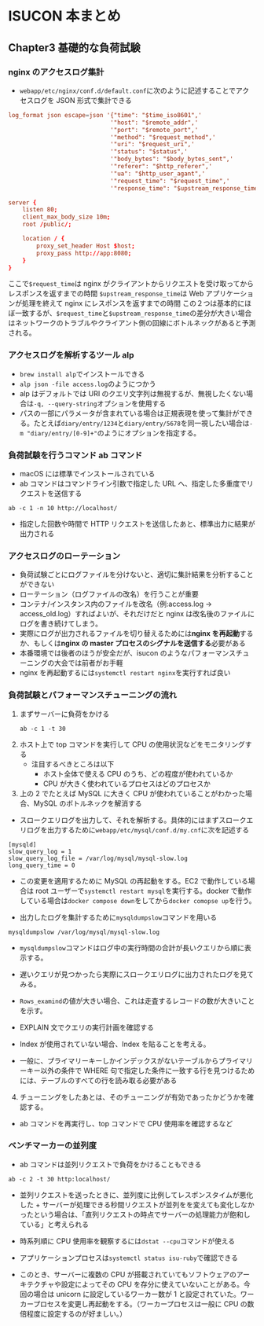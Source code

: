 # ISUCON 本まとめ

## Chapter3 基礎的な負荷試験

### nginx のアクセスログ集計

- `webapp/etc/nginx/conf.d/default.conf`に次のように記述することでアクセスログを JSON 形式で集計できる

```conf
log_format json escape=json '{"time": "$time_iso8601",'
                             '"host": "$remote_addr",'
                             '"port": "$remote_port",'
                             '"method": "$request_method",'
                             '"uri": "$request_uri",'
                             '"status": "$status",'
                             '"body_bytes": "$body_bytes_sent",'
                             '"referer": "$http_referer",'
                             '"ua": "$http_user_agant",'
                             '"request_time": "$request_time",'
                             '"response_time": "$upstream_response_time"}';

server {
    listen 80;
    client_max_body_size 10m;
    root /public/;

    location / {
        proxy_set_header Host $host;
        proxy_pass http://app:8080;
    }
}
```

ここで`$request_time`は nginx がクライアントからリクエストを受け取ってからレスポンスを返すまでの時間
`$upstream_response_time`は Web アプリケーションが処理を終えて nginx にレスポンスを返すまでの時間
この２つは基本的にほぼ一致するが、`$request_time`と`$upstream_response_time`の差分が大きい場合はネットワークのトラブルやクライアント側の回線にボトルネックがあると予測される。

### アクセスログを解析するツール alp

- `brew install alp`でインストールできる
- `alp json -file access.log`のようにつかう
- alp はデフォルトでは URI のクエリ文字列は無視するが、無視したくない場合は`-q, --query-string`オプションを使用する
- パスの一部にパラメータが含まれている場合は正規表現を使って集計ができる。たとえば`diary/entry/1234`と`diary/entry/5678`を同一視したい場合は`-m "diary/entry/[0-9]+"`のようにオプションを指定する。

### 負荷試験を行うコマンド ab コマンド

- macOS には標準でインストールされている
- ab コマンドはコマンドライン引数で指定した URL へ、指定した多重度でリクエストを送信する

```
ab -c 1 -n 10 http://localhost/
```

- 指定した回数や時間で HTTP リクエストを送信したあと、標準出力に結果が出力される

### アクセスログのローテーション

- 負荷試験ごとにログファイルを分けないと、適切に集計結果を分析することができない
- ローテーション（ログファイルの改名）を行うことが重要
- コンテナ/インスタンス内のファイルを改名（例:access.log -> access_old.log）すればよいが、それだけだと nginx は改名後のファイルにログを書き続けてしまう。
- 実際にログが出力されるファイルを切り替えるためには**nginx を再起動**するか、もしくは**nginx の master プロセスのシグナルを送信する**必要がある
- 本番環境では後者のほうが安全だが、isucon のようなパフォーマンスチューニングの大会では前者がお手軽
- nginx を再起動するには`systemctl restart nginx`を実行すれば良い

### 負荷試験とパフォーマンスチューニングの流れ

1. まずサーバーに負荷をかける
   ```
   ab -c 1 -t 30
   ```
2. ホスト上で top コマンドを実行して CPU の使用状況などをモニタリングする
   - 注目するべきところは以下
     - ホスト全体で使える CPU のうち、どの程度が使われているか
     - CPU が大きく使われているプロセスはどのプロセスか
3. 上の 2 でたとえば MySQL に大きく CPU が使われていることがわかった場合、MySQL のボトルネックを解消する

- スロークエリログを出力して、それを解析する。具体的にはまずスロークエリログを出力するために`webapp/etc/mysql/conf.d/my.cnf`に次を記述する

```
[mysqld]
slow_query_log = 1
slow_query_log_file = /var/log/mysql/mysql-slow.log
long_query_time = 0
```

- この変更を適用するために MySQL の再起動をする。EC2 で動作している場合は root ユーザーで`systemctl restart mysql`を実行する。docker で動作している場合は`docker compose down`をしてから`docker comopse up`を行う。

- 出力したログを集計するために`mysqldumpslow`コマンドを用いる

```
mysqldumpslow /var/log/mysql/mysql-slow.log
```

- `mysqldumpslow`コマンドはログ中の実行時間の合計が長いクエリから順に表示する。

- 遅いクエリが見つかったら実際にスロークエリログに出力されたログを見てみる。
- `Rows_examind`の値が大きい場合、これは走査するレコードの数が大きいことを示す。
- EXPLAIN 文でクエリの実行計画を確認する
- Index が使用されていない場合、Index を貼ることを考える。
- 一般に、プライマリーキーしかインデックスがないテーブルからプライマリーキー以外の条件で WHERE 句で指定した条件に一致する行を見つけるためには、テーブルのすべての行を読み取る必要がある

4. チューニングをしたあとは、そのチューニングが有効であったかどうかを確認する。

- ab コマンドを再実行し、top コマンドで CPU 使用率を確認するなど

### ベンチマーカーの並列度

- ab コマンドは並列リクエストで負荷をかけることもできる

```
ab -c 2 -t 30 http:localhost/
```

- 並列リクエストを送ったときに、並列度に比例してレスポンスタイムが悪化した + サーバーが処理できる秒間リクエストが並列をを変えても変化しなかったという場合は、「直列リクエストの時点でサーバーの処理能力が飽和している」と考えられる

- 時系列順に CPU 使用率を観察するには`dstat --cpu`コマンドが使える
- アプリケーションプロセスは`systemctl status isu-ruby`で確認できる
- このとき、サーバーに複数の CPU が搭載されていてもソフトウェアのアーキテクチャや設定によってその CPU を存分に使えていないことがある。今回の場合は unicorn に設定しているワーカー数が 1 と設定されていた。ワーカープロセスを変更し再起動をする。（ワーカープロセスは一般に CPU の数倍程度に設定するのが好ましい。）
